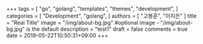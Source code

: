 +++
tags = [
    "go",
    "golang",
    "templates",
    "themes",
    "development",
]
categories = [
    "Development",
    "golang",
]
authors = [
    "고봉훈",
    "이지은"
]
title = "Real Title"
image = "/img/about-bg.jpg" #optional image - "/img/about-bg.jpg" is the default
description = "test1"
draft = false
comments = true
date = 2019-05-22T10:50:31+09:00
+++
